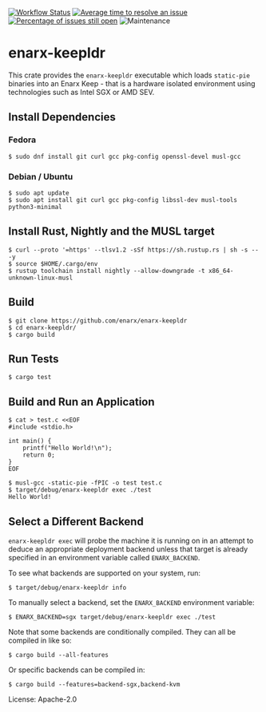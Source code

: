 [![Workflow Status](https://github.com/enarx/enarx-keepldr/workflows/test/badge.svg)](https://github.com/enarx/enarx-keepldr/actions?query=workflow%3A%22test%22)
[![Average time to resolve an issue](https://isitmaintained.com/badge/resolution/enarx/enarx-keepldr.svg)](https://isitmaintained.com/project/enarx/enarx-keepldr "Average time to resolve an issue")
[![Percentage of issues still open](https://isitmaintained.com/badge/open/enarx/enarx-keepldr.svg)](https://isitmaintained.com/project/enarx/enarx-keepldr "Percentage of issues still open")
![Maintenance](https://img.shields.io/badge/maintenance-activly--developed-brightgreen.svg)

# enarx-keepldr

This crate provides the `enarx-keepldr` executable which loads `static-pie`
binaries into an Enarx Keep - that is a hardware isolated environment using
technologies such as Intel SGX or AMD SEV.

## Install Dependencies

### Fedora

    $ sudo dnf install git curl gcc pkg-config openssl-devel musl-gcc

### Debian / Ubuntu

    $ sudo apt update
    $ sudo apt install git curl gcc pkg-config libssl-dev musl-tools python3-minimal

## Install Rust, Nightly and the MUSL target

    $ curl --proto '=https' --tlsv1.2 -sSf https://sh.rustup.rs | sh -s -- -y
    $ source $HOME/.cargo/env
    $ rustup toolchain install nightly --allow-downgrade -t x86_64-unknown-linux-musl

## Build

    $ git clone https://github.com/enarx/enarx-keepldr
    $ cd enarx-keepldr/
    $ cargo build

## Run Tests

    $ cargo test

## Build and Run an Application

    $ cat > test.c <<EOF
    #include <stdio.h>

    int main() {
        printf("Hello World!\n");
        return 0;
    }
    EOF

    $ musl-gcc -static-pie -fPIC -o test test.c
    $ target/debug/enarx-keepldr exec ./test
    Hello World!

## Select a Different Backend

`enarx-keepldr exec` will probe the machine it is running on
in an attempt to deduce an appropriate deployment backend unless
that target is already specified in an environment variable
called `ENARX_BACKEND`.

To see what backends are supported on your system, run:

    $ target/debug/enarx-keepldr info

To manually select a backend, set the `ENARX_BACKEND` environment
variable:

    $ ENARX_BACKEND=sgx target/debug/enarx-keepldr exec ./test

Note that some backends are conditionally compiled. They can all
be compiled in like so:

    $ cargo build --all-features

Or specific backends can be compiled in:

    $ cargo build --features=backend-sgx,backend-kvm

License: Apache-2.0

